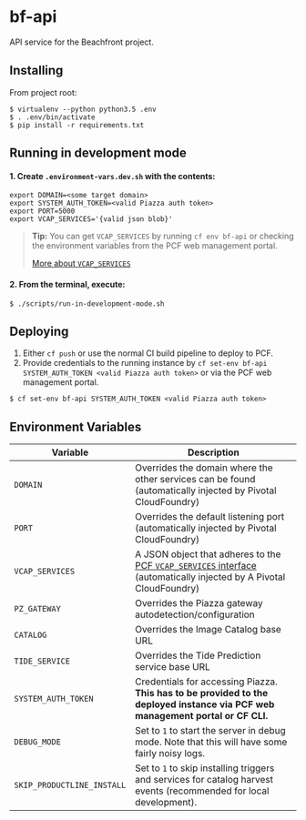 # bf-api

API service for the Beachfront project.


## Installing

From project root:

```
$ virtualenv --python python3.5 .env
$ . .env/bin/activate
$ pip install -r requirements.txt
```


## Running in development mode

#### 1. Create `.environment-vars.dev.sh` with the contents:

```
export DOMAIN=<some target domain>
export SYSTEM_AUTH_TOKEN=<valid Piazza auth token>
export PORT=5000
export VCAP_SERVICES='{valid json blob}'
```

> **Tip:** You can get `VCAP_SERVICES` by running `cf env bf-api` or checking
> the environment variables from the PCF web management portal.
>
> [More about `VCAP_SERVICES`](https://docs.run.pivotal.io/devguide/deploy-apps/environment-variable.html#VCAP-SERVICES)

#### 2. From the terminal, execute:

```
$ ./scripts/run-in-development-mode.sh
```


## Deploying

1. Either `cf push` or use the normal CI build pipeline to deploy to PCF.
2. Provide credentials to the running instance by `cf set-env bf-api SYSTEM_AUTH_TOKEN <valid Piazza auth token>` or
via the PCF web management portal.

```
$ cf set-env bf-api SYSTEM_AUTH_TOKEN <valid Piazza auth token>
```


## Environment Variables

| Variable            | Description |
|---------------------|-------------|
| `DOMAIN`            | Overrides the domain where the other services can be found (automatically injected by Pivotal CloudFoundry) |
| `PORT`              | Overrides the default listening port (automatically injected by Pivotal CloudFoundry) |
| `VCAP_SERVICES`     | A JSON object that adheres to the [PCF `VCAP_SERVICES` interface](https://docs.run.pivotal.io/devguide/deploy-apps/environment-variable.html#VCAP-SERVICES) (automatically injected by A Pivotal CloudFoundry) |
| `PZ_GATEWAY`        | Overrides the Piazza gateway autodetection/configuration |
| `CATALOG`           | Overrides the Image Catalog base URL |
| `TIDE_SERVICE`      | Overrides the Tide Prediction service base URL |
| `SYSTEM_AUTH_TOKEN` | Credentials for accessing Piazza.  **This has to be provided to the deployed instance via PCF web management portal or CF CLI.** |
| `DEBUG_MODE`        | Set to `1` to start the server in debug mode.  Note that this will have some fairly noisy logs. |
| `SKIP_PRODUCTLINE_INSTALL` | Set to `1` to skip installing triggers and services for catalog harvest events (recommended for local development). |
